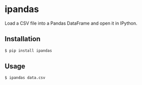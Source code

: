 ipandas
================
Load a CSV file into a Pandas DataFrame and open it in IPython.

## Installation

```bash
$ pip install ipandas
```

## Usage

```bash
$ ipandas data.csv
```
